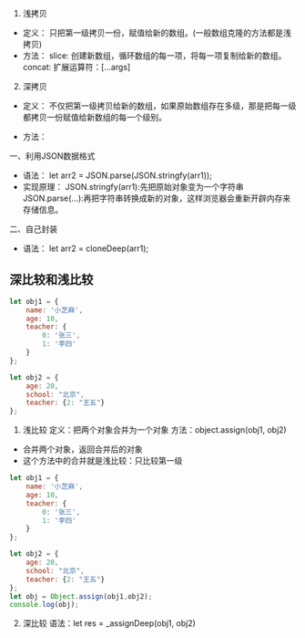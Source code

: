 1. 浅拷贝
- 定义：
只把第一级拷贝一份，赋值给新的数组。(一般数组克隆的方法都是浅拷贝)
- 方法：
slice: 创建新数组，循环数组的每一项，将每一项复制给新的数组。
concat: 
扩展运算符：[...args]

2. 深拷贝
- 定义：
不仅把第一级拷贝给新的数组，如果原始数组存在多级，那是把每一级都拷贝一份赋值给新数组的每一个级别。

- 方法：

一、利用JSON数据格式
- 语法：
let arr2 = JSON.parse(JSON.stringfy(arr1));
- 实现原理：
JSON.stringfy(arr1):先把原始对象变为一个字符串
JSON.parse(...):再把字符串转换成新的对象，这样浏览器会重新开辟内存来存储信息。

二、自己封装
- 语法：
let arr2 = cloneDeep(arr1);

## 深比较和浅比较
```js
let obj1 = {
    name: '小芝麻',
    age: 10,
    teacher: {
        0: '张三',
        1: '李四'
    }
};

let obj2 = {
    age: 20,
    school: "北京",
    teacher: {2: "王五"}
};
```

1. 浅比较
定义：把两个对象合并为一个对象
方法：object.assign(obj1, obj2)
- 合并两个对象，返回合并后的对象
- 这个方法中的合并就是浅比较：只比较第一级
```js
let obj1 = {
    name: '小芝麻',
    age: 10,
    teacher: {
        0: '张三',
        1: '李四'
    }
};

let obj2 = {
    age: 20,
    school: "北京",
    teacher: {2: "王五"}
};
let obj = Object.assign(obj1,obj2);
console.log(obj);
```

2. 深比较
语法：let res = _assignDeep(obj1, obj2)
